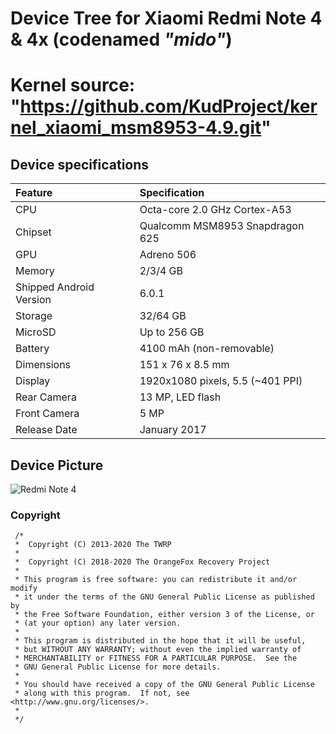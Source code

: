 # Device Tree for Xiaomi Redmi Note 4 & 4x (codenamed _"mido"_)

Kernel source: "https://github.com/KudProject/kernel_xiaomi_msm8953-4.9.git"
==================================
## Device specifications

| Feature                 | Specification                     |
| :---------------------- | :-------------------------------- |
| CPU                     | Octa-core 2.0 GHz Cortex-A53      |
| Chipset                 | Qualcomm MSM8953 Snapdragon 625   |
| GPU                     | Adreno 506                        |
| Memory                  | 2/3/4 GB                          |
| Shipped Android Version | 6.0.1                             |
| Storage                 | 32/64 GB                          |
| MicroSD                 | Up to 256 GB                      |
| Battery                 | 4100 mAh (non-removable)          |
| Dimensions              | 151 x 76 x 8.5 mm                 |
| Display                 | 1920x1080 pixels, 5.5 (~401 PPI)  |
| Rear Camera             | 13 MP, LED flash                  |
| Front Camera            | 5 MP                              |
| Release Date            | January 2017                      |

## Device Picture

![Redmi Note 4](http://i01.appmifile.com/webfile/globalimg/7/537557F3-A4F1-2490-E9D3-138B2A11DBF6.png "Redmi Note 4")

### Copyright
 ```
  /*
  *  Copyright (C) 2013-2020 The TWRP
  *
  *  Copyright (C) 2018-2020 The OrangeFox Recovery Project
  *
  * This program is free software: you can redistribute it and/or modify
  * it under the terms of the GNU General Public License as published by
  * the Free Software Foundation, either version 3 of the License, or
  * (at your option) any later version.
  *
  * This program is distributed in the hope that it will be useful,
  * but WITHOUT ANY WARRANTY; without even the implied warranty of
  * MERCHANTABILITY or FITNESS FOR A PARTICULAR PURPOSE.  See the
  * GNU General Public License for more details.
  *
  * You should have received a copy of the GNU General Public License
  * along with this program.  If not, see <http://www.gnu.org/licenses/>.
  *
  */
  ```
